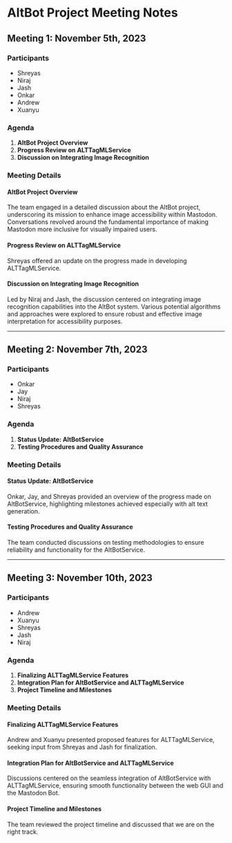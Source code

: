 # AltBot Project Meeting Notes

## Meeting 1: November 5th, 2023

### Participants
- Shreyas
- Niraj
- Jash
- Onkar
- Andrew
- Xuanyu

### Agenda
1. **AltBot Project Overview**
2. **Progress Review on ALTTagMLService**
3. **Discussion on Integrating Image Recognition**

### Meeting Details

#### AltBot Project Overview
The team engaged in a detailed discussion about the AltBot project, underscoring its mission to enhance image accessibility within Mastodon. Conversations revolved around the fundamental importance of making Mastodon more inclusive for visually impaired users.

#### Progress Review on ALTTagMLService
Shreyas offered an update on the progress made in developing ALTTagMLService. 

#### Discussion on Integrating Image Recognition
Led by Niraj and Jash, the discussion centered on integrating image recognition capabilities into the AltBot system. Various potential algorithms and approaches were explored to ensure robust and effective image interpretation for accessibility purposes.

---

## Meeting 2: November 7th, 2023

### Participants
- Onkar
- Jay
- Niraj
- Shreyas

### Agenda
1. **Status Update: AltBotService**
2. **Testing Procedures and Quality Assurance**

### Meeting Details

#### Status Update: AltBotService
Onkar, Jay, and Shreyas provided an overview of the progress made on AltBotService, highlighting milestones achieved especially with alt text generation.

#### Testing Procedures and Quality Assurance
The team conducted discussions on testing methodologies to ensure reliability and functionality for the AltBotService.

---

## Meeting 3: November 10th, 2023

### Participants
- Andrew
- Xuanyu
- Shreyas
- Jash
- Niraj

### Agenda
1. **Finalizing ALTTagMLService Features**
2. **Integration Plan for AltBotService and ALTTagMLService**
3. **Project Timeline and Milestones**

### Meeting Details

#### Finalizing ALTTagMLService Features
Andrew and Xuanyu presented proposed features for ALTTagMLService, seeking input from Shreyas and Jash for finalization.

#### Integration Plan for AltBotService and ALTTagMLService
Discussions centered on the seamless integration of AltBotService with ALTTagMLService, ensuring smooth functionality between the web GUI and the Mastodon Bot.

#### Project Timeline and Milestones
The team reviewed the project timeline and discussed that we are on the right track.



